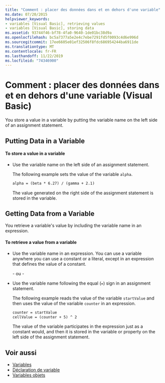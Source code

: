 ```yaml
---
title: "Comment : placer des données dans et en dehors d'une variable"
ms.date: 07/20/2015
helpviewer_keywords:
- variables [Visual Basic], retrieving values
- variables [Visual Basic], storing data
ms.assetid: 93744f46-bf78-4fa0-9640-1de01bc38d9a
ms.openlocfilehash: bc5a7377a5e2e4c7ebe7291fd5f0093c4d6e996d
ms.sourcegitcommit: 17ee6605e01ef32506f8fdc686954244ba6911de
ms.translationtype: MT
ms.contentlocale: fr-FR
ms.lasthandoff: 11/22/2019
ms.locfileid: "74346900"
---
```

# <a name="how-to-move-data-into-and-out-of-a-variable-visual-basic"></a>Comment : placer des données dans et en dehors d'une variable (Visual Basic)

You store a value in a variable by putting the variable name on the left side of an assignment statement.

## <a name="putting-data-in-a-variable"></a>Putting Data in a Variable

#### <a name="to-store-a-value-in-a-variable"></a>To store a value in a variable

- Use the variable name on the left side of an assignment statement.

    The following example sets the value of the variable `alpha`.

    ```vb
    alpha = (beta * 6.27) / (gamma + 2.1)
    ```

    The value generated on the right side of the assignment statement is stored in the variable.

## <a name="getting-data-from-a-variable"></a>Getting Data from a Variable

You retrieve a variable's value by including the variable name in an expression.

#### <a name="to-retrieve-a-value-from-a-variable"></a>To retrieve a value from a variable

- Use the variable name in an expression. You can use a variable anywhere you can use a constant or a literal, except in an expression that defines the value of a constant.

  \- ou -

- Use the variable name following the equal (`=`) sign in an assignment statement.

  The following example reads the value of the variable `startValue` and then uses the value of the variable `counter` in an expression.

  ```vb
  counter = startValue
  cellValue = (counter + 5) ^ 2
  ```

  The value of the variable participates in the expression just as a constant would, and then it is stored in the variable or property on the left side of the assignment statement.

## <a name="see-also"></a>Voir aussi

- [Variables](../../../../visual-basic/programming-guide/language-features/variables/index.md)
- [Déclaration de variable](../../../../visual-basic/programming-guide/language-features/variables/variable-declaration.md)
- [Variables objets](../../../../visual-basic/programming-guide/language-features/variables/object-variables.md)
